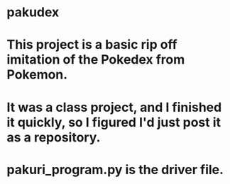 # pakudex
# This project is a basic rip off imitation of the Pokedex from Pokemon.
# It was a class project, and I finished it quickly, so I figured I'd just post it as a repository.
# pakuri_program.py is the driver file.
